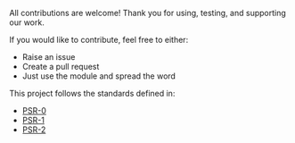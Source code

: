 All contributions are welcome! Thank you for using, testing, and supporting our work.

If you would like to contribute, feel free to either:
 * Raise an issue
 * Create a pull request
 * Just use the module and spread the word

This project follows the standards defined in:

 * [PSR-0](https://github.com/php-fig/fig-standards/blob/master/accepted/PSR-0.md)
 * [PSR-1](https://github.com/php-fig/fig-standards/blob/master/accepted/PSR-1-basic-coding-standard.md)
 * [PSR-2](https://github.com/php-fig/fig-standards/blob/master/accepted/PSR-2-coding-style-guide.md)
